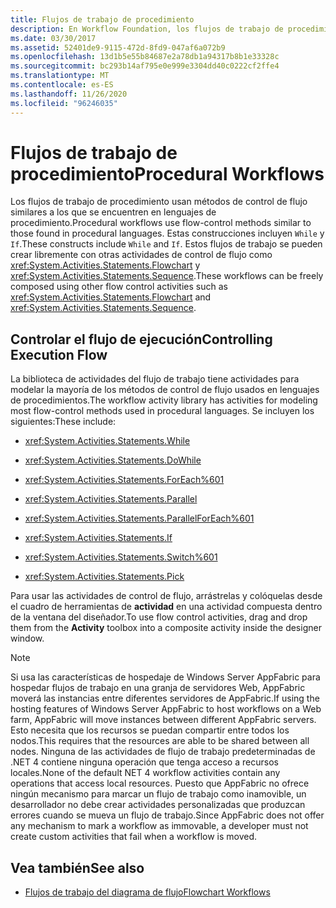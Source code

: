 ```yaml
---
title: Flujos de trabajo de procedimiento
description: En Workflow Foundation, los flujos de trabajo de procedimientos usan métodos de control de flujo similares a los que se encuentran en los lenguajes de procedimientos.
ms.date: 03/30/2017
ms.assetid: 52401de9-9115-472d-8fd9-047af6a072b9
ms.openlocfilehash: 13d1b5e55b84687e2a78db1a94317b8b1e33328c
ms.sourcegitcommit: bc293b14af795e0e999e3304dd40c0222cf2ffe4
ms.translationtype: MT
ms.contentlocale: es-ES
ms.lasthandoff: 11/26/2020
ms.locfileid: "96246035"
---
```

# <a name="procedural-workflows"></a><span data-ttu-id="99915-103">Flujos de trabajo de procedimiento</span><span class="sxs-lookup"><span data-stu-id="99915-103">Procedural Workflows</span></span>

<span data-ttu-id="99915-104">Los flujos de trabajo de procedimiento usan métodos de control de flujo similares a los que se encuentren en lenguajes de procedimiento.</span><span class="sxs-lookup"><span data-stu-id="99915-104">Procedural workflows use flow-control methods similar to those found in procedural languages.</span></span> <span data-ttu-id="99915-105">Estas construcciones incluyen `While` y `If`.</span><span class="sxs-lookup"><span data-stu-id="99915-105">These constructs include `While` and `If`.</span></span> <span data-ttu-id="99915-106">Estos flujos de trabajo se pueden crear libremente con otras actividades de control de flujo como <xref:System.Activities.Statements.Flowchart> y <xref:System.Activities.Statements.Sequence>.</span><span class="sxs-lookup"><span data-stu-id="99915-106">These workflows can be freely composed using other flow control activities such as <xref:System.Activities.Statements.Flowchart> and <xref:System.Activities.Statements.Sequence>.</span></span>  
  
## <a name="controlling-execution-flow"></a><span data-ttu-id="99915-107">Controlar el flujo de ejecución</span><span class="sxs-lookup"><span data-stu-id="99915-107">Controlling Execution Flow</span></span>  

 <span data-ttu-id="99915-108">La biblioteca de actividades del flujo de trabajo tiene actividades para modelar la mayoría de los métodos de control de flujo usados en lenguajes de procedimientos.</span><span class="sxs-lookup"><span data-stu-id="99915-108">The workflow activity library has activities for modeling most flow-control methods used in procedural languages.</span></span> <span data-ttu-id="99915-109">Se incluyen los siguientes:</span><span class="sxs-lookup"><span data-stu-id="99915-109">These include:</span></span>  
  
- <xref:System.Activities.Statements.While>  
  
- <xref:System.Activities.Statements.DoWhile>  
  
- <xref:System.Activities.Statements.ForEach%601>  
  
- <xref:System.Activities.Statements.Parallel>  
  
- <xref:System.Activities.Statements.ParallelForEach%601>  
  
- <xref:System.Activities.Statements.If>  
  
- <xref:System.Activities.Statements.Switch%601>  
  
- <xref:System.Activities.Statements.Pick>  
  
 <span data-ttu-id="99915-110">Para usar las actividades de control de flujo, arrástrelas y colóquelas desde el cuadro de herramientas de **actividad** en una actividad compuesta dentro de la ventana del diseñador.</span><span class="sxs-lookup"><span data-stu-id="99915-110">To use flow control activities, drag and drop them from the **Activity** toolbox into a composite activity inside the designer window.</span></span>  
  
> [!NOTE]
> <span data-ttu-id="99915-111">Si usa las características de hospedaje de Windows Server AppFabric para hospedar flujos de trabajo en una granja de servidores Web, AppFabric moverá las instancias entre diferentes servidores de AppFabric.</span><span class="sxs-lookup"><span data-stu-id="99915-111">If using the hosting features of Windows Server AppFabric to host workflows on a Web farm, AppFabric will move instances between different AppFabric servers.</span></span> <span data-ttu-id="99915-112">Esto necesita que los recursos se puedan compartir entre todos los nodos.</span><span class="sxs-lookup"><span data-stu-id="99915-112">This requires that the resources are able to be shared between all nodes.</span></span>  <span data-ttu-id="99915-113">Ninguna de las actividades de flujo de trabajo predeterminadas de .NET 4 contiene ninguna operación que tenga acceso a recursos locales.</span><span class="sxs-lookup"><span data-stu-id="99915-113">None of the default NET 4 workflow activities contain any operations that access local resources.</span></span> <span data-ttu-id="99915-114">Puesto que AppFabric no ofrece ningún mecanismo para marcar un flujo de trabajo como inamovible, un desarrollador no debe crear actividades personalizadas que produzcan errores cuando se mueva un flujo de trabajo.</span><span class="sxs-lookup"><span data-stu-id="99915-114">Since AppFabric does not offer any mechanism to mark a workflow as immovable, a developer must not create custom activities that fail when a workflow is moved.</span></span>  
  
## <a name="see-also"></a><span data-ttu-id="99915-115">Vea también</span><span class="sxs-lookup"><span data-stu-id="99915-115">See also</span></span>

- [<span data-ttu-id="99915-116">Flujos de trabajo del diagrama de flujo</span><span class="sxs-lookup"><span data-stu-id="99915-116">Flowchart Workflows</span></span>](flowchart-workflows.md)
